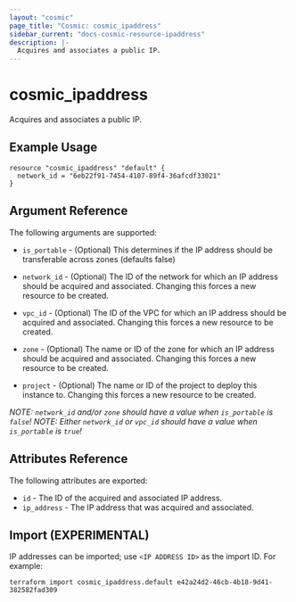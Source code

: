 ```yaml
---
layout: "cosmic"
page_title: "Cosmic: cosmic_ipaddress"
sidebar_current: "docs-cosmic-resource-ipaddress"
description: |-
  Acquires and associates a public IP.
---
```


# cosmic_ipaddress

Acquires and associates a public IP.

## Example Usage

```hcl
resource "cosmic_ipaddress" "default" {
  network_id = "6eb22f91-7454-4107-89f4-36afcdf33021"
}
```

## Argument Reference

The following arguments are supported:

* `is_portable` - (Optional) This determines if the IP address should be transferable
    across zones (defaults false)

* `network_id` - (Optional) The ID of the network for which an IP address should
    be acquired and associated. Changing this forces a new resource to be created.

* `vpc_id` - (Optional) The ID of the VPC for which an IP address should be
   acquired and associated. Changing this forces a new resource to be created.

* `zone` - (Optional) The name or ID of the zone for which an IP address should be
   acquired and associated. Changing this forces a new resource to be created.

* `project` - (Optional) The name or ID of the project to deploy this
    instance to. Changing this forces a new resource to be created.

*NOTE: `network_id` and/or `zone` should have a value when `is_portable` is `false`!*
*NOTE: Either `network_id` or `vpc_id` should have a value when `is_portable` is `true`!*

## Attributes Reference

The following attributes are exported:

* `id` - The ID of the acquired and associated IP address.
* `ip_address` - The IP address that was acquired and associated.

## Import (EXPERIMENTAL)

IP addresses can be imported; use `<IP ADDRESS ID>` as the import ID. For
example:

```shell
terraform import cosmic_ipaddress.default e42a24d2-46cb-4b18-9d41-382582fad309
```
